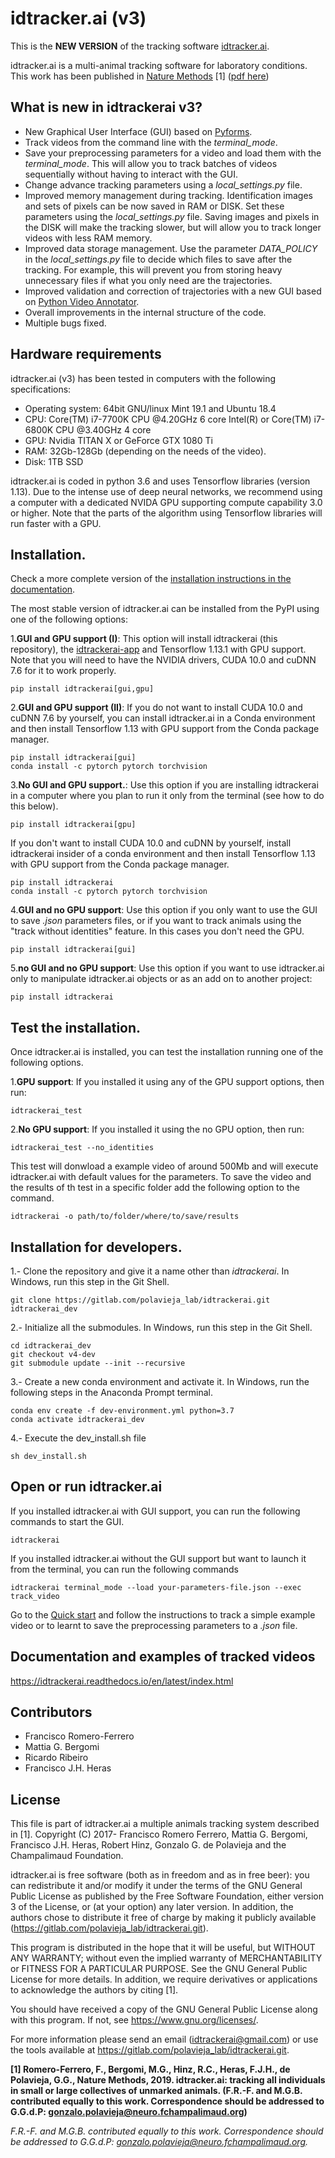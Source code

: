 # idtracker.ai (v3)

This is the **NEW VERSION** of the tracking software [idtracker.ai](https://idtracker.ai).

idtracker.ai is a multi-animal tracking software for laboratory conditions. This work has been published in [Nature Methods](https://www.nature.com/articles/s41592-018-0295-5?WT.feed_name=subjects_software) [1] ([pdf here](https://drive.google.com/file/d/1fYBcmH6PPlwy0AQcr4D0iS2Qd-r7xU9n/view?usp=sharing))

## What is new in idtrackerai v3?

- New Graphical User Interface (GUI) based on [Pyforms](https://pyforms.readthedocs.io/en/v4/).
- Track videos from the command line with the *terminal_mode*.
- Save your preprocessing parameters for a video and load them with the *terminal_mode*. This will allow you to track batches of videos sequentially without having to interact with the GUI.
- Change advance tracking parameters using a *local_settings.py* file.
- Improved memory management during tracking. Identification images and sets of pixels can be
now saved in RAM or DISK. Set these parameters using the *local_settings.py* file. Saving images and pixels in the DISK will make the tracking slower, but will allow you to track longer videos with less RAM memory.
- Improved data storage management. Use the parameter *DATA_POLICY* in the *local_settings.py* file to decide which files to save after the tracking. For example, this will prevent you from storing heavy unnecessary files if what you only need are the trajectories.
- Improved validation and correction of trajectories with a new GUI based on [Python Video Annotator](https://pythonvideoannotator.readthedocs.io/en/master/).
- Overall improvements in the internal structure of the code.
- Multiple bugs fixed.

## Hardware requirements

idtracker.ai (v3) has been tested in computers with the following specifications:

- Operating system: 64bit GNU/linux Mint 19.1 and Ubuntu 18.4
- CPU: Core(TM) i7-7700K CPU @4.20GHz 6 core Intel(R) or Core(TM) i7-6800K CPU @3.40GHz 4 core
- GPU: Nvidia TITAN X or GeForce GTX 1080 Ti
- RAM: 32Gb-128Gb (depending on the needs of the video).
- Disk: 1TB SSD

idtracker.ai is coded in python 3.6 and uses Tensorflow libraries
(version 1.13). Due to the intense use of deep neural networks, we recommend using a computer with a dedicated NVIDA GPU supporting compute capability 3.0 or higher. Note that the parts of the algorithm using Tensorflow libraries will run faster with a GPU.

## Installation.

Check a more complete version of the [installation instructions in the documentation](https://idtrackerai.readthedocs.io/en/latest/how_to_install.html).

The most stable version of idtracker.ai can be installed from the PyPI using one of the following options:

1.**GUI and GPU support (I)**: This option will install idtrackerai (this repository), the [idtrackerai-app](https://gitlab.com/polavieja_lab/idtrackerai-app) and Tensorflow 1.13.1 with GPU support. Note that you will need to have the NVIDIA drivers, CUDA 10.0 and cuDNN 7.6 for it to work properly.

    pip install idtrackerai[gui,gpu]

2.**GUI and GPU support (II)**: If you do not want to install CUDA 10.0 and cuDNN 7.6 by yourself, you can install idtracker.ai in a Conda environment and then install Tensorflow 1.13 with GPU support from the Conda package manager.

    pip install idtrackerai[gui]
    conda install -c pytorch pytorch torchvision

3.**No GUI and GPU support.**: Use this option if you are installing idtrackerai in a computer where you plan to run it only from the terminal (see how to do this below).

    pip install idtrackerai[gpu]

If you don't want to install CUDA 10.0 and cuDNN by yourself, install idtrackerai insider of a conda environment and then install Tensorflow 1.13 with GPU support from the Conda package manager.

    pip install idtrackerai
    conda install -c pytorch pytorch torchvision

4.**GUI and no GPU support**: Use this option if you only want to use the GUI to save *.json* parameters files, or if you want to track animals using the "track without identities" feature. In this cases you don't need the GPU.

    pip install idtrackerai[gui]


5.**no GUI and no GPU support**: Use this option if you want to use idtracker.ai only to manipulate idtracker.ai objects or as an add on to another project:

    pip install idtrackerai


## Test the installation.

Once idtracker.ai is installed, you can test the installation running one of the following options.

1.**GPU support**: If you installed it using any of the GPU support options, then run:

    idtrackerai_test

2.**No GPU support**: If you installed it using the no GPU option, then run:

    idtrackerai_test --no_identities

This test will donwload a example video of around 500Mb and will execute idtracker.ai with default values for the parameters. To save the video and the results of th test in a specific folder add the following option to the command.

    idtrackerai -o path/to/folder/where/to/save/results

## Installation for developers.

1.- Clone the repository and give it a name other than *idtrackerai*. In Windows, run this step in the Git Shell.

    git clone https://gitlab.com/polavieja_lab/idtrackerai.git idtrackerai_dev

2.- Initialize all the submodules. In Windows, run this step in the Git Shell.
    
    cd idtrackerai_dev 
    git checkout v4-dev
    git submodule update --init --recursive
    
3.- Create a new conda environment and activate it. In Windows, run the following steps in the Anaconda Prompt terminal.

    conda env create -f dev-environment.yml python=3.7
    conda activate idtrackerai_dev 
       
4.- Execute the dev_install.sh file

    sh dev_install.sh

## Open or run idtracker.ai

If you installed idtracker.ai with GUI support, you can run the following commands to start the GUI.

    idtrackerai

If you installed idtracker.ai without the GUI support but want to launch it from the terminal, you can run the following commands

    idtrackerai terminal_mode --load your-parameters-file.json --exec track_video

Go to the [Quick start](https://idtrackerai.readthedocs.io/en/latest/quickstart.html) and follow the instructions to track a simple example video or to learnt to save the preprocessing parameters to a *.json* file.

## Documentation and examples of tracked videos

https://idtrackerai.readthedocs.io/en/latest/index.html

## Contributors
* Francisco Romero-Ferrero
* Mattia G. Bergomi
* Ricardo Ribeiro
* Francisco J.H. Heras

## License
This file is part of idtracker.ai a multiple animals tracking system
described in [1].
Copyright (C) 2017- Francisco Romero Ferrero, Mattia G. Bergomi,
Francisco J.H. Heras, Robert Hinz, Gonzalo G. de Polavieja and the
Champalimaud Foundation.

idtracker.ai is free software (both as in freedom and as in free beer):
you can redistribute it and/or modify it under the terms of the GNU
General Public License as published by the Free Software Foundation,
either version 3 of the License, or (at your option) any later version.
In addition, the authors chose to distribute it free of charge by making it
publicly available (https://gitlab.com/polavieja_lab/idtrackerai.git).

This program is distributed in the hope that it will be useful,
but WITHOUT ANY WARRANTY; without even the implied warranty of
MERCHANTABILITY or FITNESS FOR A PARTICULAR PURPOSE.  See the
GNU General Public License for more details. In addition, we require
derivatives or applications to acknowledge the authors by citing [1].

You should have received a copy of the GNU General Public License
along with this program.  If not, see <https://www.gnu.org/licenses/>.

For more information please send an email (idtrackerai@gmail.com) or
use the tools available at https://gitlab.com/polavieja_lab/idtrackerai.git.

**[1] Romero-Ferrero, F., Bergomi, M.G., Hinz, R.C., Heras, F.J.H., de Polavieja, G.G., Nature Methods, 2019.
idtracker.ai: tracking all individuals in small or large collectives of unmarked animals.
(F.R.-F. and M.G.B. contributed equally to this work.
Correspondence should be addressed to G.G.d.P: gonzalo.polavieja@neuro.fchampalimaud.org)**

*F.R.-F. and M.G.B. contributed equally to this work. Correspondence should be addressed to G.G.d.P:
gonzalo.polavieja@neuro.fchampalimaud.org.*
